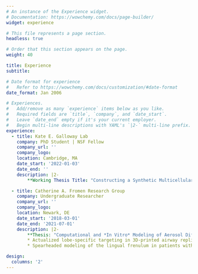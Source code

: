 ```yaml
---
# An instance of the Experience widget.
# Documentation: https://wowchemy.com/docs/page-builder/
widget: experience

# This file represents a page section.
headless: true

# Order that this section appears on the page.
weight: 40

title: Experience
subtitle:

# Date format for experience
#   Refer to https://wowchemy.com/docs/customization/#date-format
date_format: Jan 2006

# Experiences.
#   Add/remove as many `experience` items below as you like.
#   Required fields are `title`, `company`, and `date_start`.
#   Leave `date_end` empty if it's your current employer.
#   Begin multi-line descriptions with YAML's `|2-` multi-line prefix.
experience:
  - title: Kate E. Galloway Lab
    company: PhD Student | NSF Fellow
    company_url: ''
    company_logo: 
    location: Cambridge, MA
    date_start: '2022-01-03'
    date_end: ''
    description: |2-
        **Working Thesis Title: "Constructing a Synthetic Multicellular Regeneration Model from a Genetically Uniform Population"**

  - title: Catherine A. Fromen Research Group
    company: Undergraduate Researcher
    company_url: ''
    company_logo: 
    location: Newark, DE
    date_start: '2018-03-01'
    date_end: '2021-07-01'
    description: |2-
        **Thesis: "Computational and *In Vitro* Modeling of Aerosol Diffusion through Pulmonary Mucus to Optimize Viral Sponge Delivery for SARS-CoV-2 Treatment"**
        * Actualized lobe-specific targeting in 3D-printed airway replica by transforming a medical grade endotracheal tube, leading to a first-author peer reviewed publication and patent-pending prototype
        * Spearheaded modeling of the lingual frenulum in patients with ankyloglossia as part of an interdisciplinary team including otolaryngologists from Nemours/Alfred I. duPont Hospital for Children, culminating in a manuscript and oral presentation

design:
  columns: '2'
---
```

